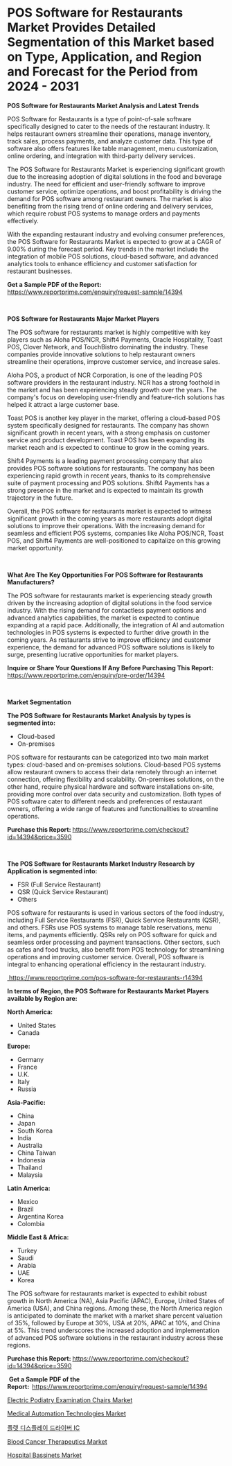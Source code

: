 <p><h1>POS Software for Restaurants Market Provides Detailed Segmentation of this Market based on Type, Application, and Region and Forecast for the Period from 2024 - 2031</h1></p><p><strong>POS Software for Restaurants Market Analysis and Latest Trends</strong></p>
<p><p>POS Software for Restaurants is a type of point-of-sale software specifically designed to cater to the needs of the restaurant industry. It helps restaurant owners streamline their operations, manage inventory, track sales, process payments, and analyze customer data. This type of software also offers features like table management, menu customization, online ordering, and integration with third-party delivery services.</p><p>The POS Software for Restaurants Market is experiencing significant growth due to the increasing adoption of digital solutions in the food and beverage industry. The need for efficient and user-friendly software to improve customer service, optimize operations, and boost profitability is driving the demand for POS software among restaurant owners. The market is also benefiting from the rising trend of online ordering and delivery services, which require robust POS systems to manage orders and payments effectively.</p><p>With the expanding restaurant industry and evolving consumer preferences, the POS Software for Restaurants Market is expected to grow at a CAGR of 9.00% during the forecast period. Key trends in the market include the integration of mobile POS solutions, cloud-based software, and advanced analytics tools to enhance efficiency and customer satisfaction for restaurant businesses.</p></p>
<p><strong>Get a Sample PDF of the Report:&nbsp;</strong> <a href="https://www.reportprime.com/enquiry/request-sample/14394">https://www.reportprime.com/enquiry/request-sample/14394</a></p>
<p>&nbsp;</p>
<p><strong>POS Software for Restaurants Major Market Players</strong></p>
<p><p>The POS software for restaurants market is highly competitive with key players such as Aloha POS/NCR, Shift4 Payments, Oracle Hospitality, Toast POS, Clover Network, and TouchBistro dominating the industry. These companies provide innovative solutions to help restaurant owners streamline their operations, improve customer service, and increase sales.</p><p>Aloha POS, a product of NCR Corporation, is one of the leading POS software providers in the restaurant industry. NCR has a strong foothold in the market and has been experiencing steady growth over the years. The company's focus on developing user-friendly and feature-rich solutions has helped it attract a large customer base.</p><p>Toast POS is another key player in the market, offering a cloud-based POS system specifically designed for restaurants. The company has shown significant growth in recent years, with a strong emphasis on customer service and product development. Toast POS has been expanding its market reach and is expected to continue to grow in the coming years.</p><p>Shift4 Payments is a leading payment processing company that also provides POS software solutions for restaurants. The company has been experiencing rapid growth in recent years, thanks to its comprehensive suite of payment processing and POS solutions. Shift4 Payments has a strong presence in the market and is expected to maintain its growth trajectory in the future.</p><p>Overall, the POS software for restaurants market is expected to witness significant growth in the coming years as more restaurants adopt digital solutions to improve their operations. With the increasing demand for seamless and efficient POS systems, companies like Aloha POS/NCR, Toast POS, and Shift4 Payments are well-positioned to capitalize on this growing market opportunity.</p></p>
<p>&nbsp;</p>
<p><strong>What Are The Key Opportunities For POS Software for Restaurants Manufacturers?</strong></p>
<p><p>The POS software for restaurants market is experiencing steady growth driven by the increasing adoption of digital solutions in the food service industry. With the rising demand for contactless payment options and advanced analytics capabilities, the market is expected to continue expanding at a rapid pace. Additionally, the integration of AI and automation technologies in POS systems is expected to further drive growth in the coming years. As restaurants strive to improve efficiency and customer experience, the demand for advanced POS software solutions is likely to surge, presenting lucrative opportunities for market players.</p></p>
<p><strong>Inquire or Share Your Questions If Any Before Purchasing This Report:</strong> <a href="https://www.reportprime.com/enquiry/pre-order/14394">https://www.reportprime.com/enquiry/pre-order/14394</a></p>
<p>&nbsp;</p>
<p><strong>Market Segmentation</strong></p>
<p><strong>The POS Software for Restaurants Market Analysis by types is segmented into:</strong></p>
<p><ul><li>Cloud-based</li><li>On-premises</li></ul></p>
<p><p>POS software for restaurants can be categorized into two main market types: cloud-based and on-premises solutions. Cloud-based POS systems allow restaurant owners to access their data remotely through an internet connection, offering flexibility and scalability. On-premises solutions, on the other hand, require physical hardware and software installations on-site, providing more control over data security and customization. Both types of POS software cater to different needs and preferences of restaurant owners, offering a wide range of features and functionalities to streamline operations.</p></p>
<p><strong>Purchase this Report:&nbsp;</strong><a href="https://www.reportprime.com/checkout?id=14394&price=3590">https://www.reportprime.com/checkout?id=14394&price=3590</a></p>
<p>&nbsp;</p>
<p><strong>The POS Software for Restaurants Market Industry Research by Application is segmented into:</strong></p>
<p><ul><li>FSR (Full Service Restaurant)</li><li>QSR (Quick Service Restaurant)</li><li>Others</li></ul></p>
<p><p>POS software for restaurants is used in various sectors of the food industry, including Full Service Restaurants (FSR), Quick Service Restaurants (QSR), and others. FSRs use POS systems to manage table reservations, menu items, and payments efficiently. QSRs rely on POS software for quick and seamless order processing and payment transactions. Other sectors, such as cafes and food trucks, also benefit from POS technology for streamlining operations and improving customer service. Overall, POS software is integral to enhancing operational efficiency in the restaurant industry.</p></p>
<p><a href="https://www.reportprime.com/pos-software-for-restaurants-r14394">&nbsp;https://www.reportprime.com/pos-software-for-restaurants-r14394</a></p>
<p><strong>In terms of Region, the POS Software for Restaurants Market Players available by Region are:</strong></p>
<p>
    <p> <strong> North America: </strong>
        <ul>
            <li>United States</li>
            <li>Canada</li>
        </ul>
        </p> 
    <p> <strong> Europe: </strong>
        <ul>
            <li>Germany</li>
            <li>France</li>
            <li>U.K.</li>
            <li>Italy</li>
            <li>Russia</li>
        </ul>
        </p> 
    <p> <strong> Asia-Pacific: </strong>
        <ul>
            <li>China</li>
            <li>Japan</li>
            <li>South Korea</li>
            <li>India</li>
            <li>Australia</li>
            <li>China Taiwan</li>
            <li>Indonesia</li>
            <li>Thailand</li>
            <li>Malaysia</li>
        </ul>
        </p> 
    <p> <strong> Latin America: </strong>
        <ul>
            <li>Mexico</li>
            <li>Brazil</li>
            <li>Argentina Korea</li>
            <li>Colombia</li>
        </ul>
        </p> 
    <p> <strong> Middle East & Africa: </strong>
        <ul>
            <li>Turkey</li>
            <li>Saudi</li>
            <li>Arabia</li>
            <li>UAE</li>
            <li>Korea</li>
        </ul>
    </p>
    </p>
<p><p>The POS software for restaurants market is expected to exhibit robust growth in North America (NA), Asia Pacific (APAC), Europe, United States of America (USA), and China regions. Among these, the North America region is anticipated to dominate the market with a market share percent valuation of 35%, followed by Europe at 30%, USA at 20%, APAC at 10%, and China at 5%. This trend underscores the increased adoption and implementation of advanced POS software solutions in the restaurant industry across these regions.</p></p>
<p><strong>Purchase this Report: </strong><a href="https://www.reportprime.com/checkout?id=14394&price=3590">https://www.reportprime.com/checkout?id=14394&price=3590</a></p>
<p>&nbsp;<strong>Get a Sample PDF of the Report:&nbsp;&nbsp;</strong><a href="https://www.reportprime.com/enquiry/request-sample/14394">https://www.reportprime.com/enquiry/request-sample/14394</a></p>
<p><strong></strong></p>
<p><p><a href="https://medium.com/@tracey.skinner9085/electric-podiatry-examination-chairs-market-a-global-and-regional-analysis-focus-on-end-user-497e8b76faf4">Electric Podiatry Examination Chairs Market</a></p><p><a href="https://github.com/vregtldg37/Market-Research-Report-List-2/blob/main/medical-automation-technologies-market.md">Medical Automation Technologies Market</a></p><p><a href="https://github.com/konokaryan/Market-Research-Report-List-2/blob/main/7946343107726.md">플랫 디스플레이 드라이버 IC</a></p><p><a href="https://github.com/rslnowrouzi/Market-Research-Report-List-2/blob/main/blood-cancer-therapeutics-market.md">Blood Cancer Therapeutics Market</a></p><p><a href="https://medium.com/@noelkunzei1/hospital-bassinets-market-size-share-trends-analysis-report-by-product-fixed-height-0c9ff1124eb2">Hospital Bassinets Market</a></p></p>